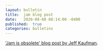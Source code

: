 ```yaml
---
layout:	bulletin
title:	jam blog post
date:	2020-08-08 08:14:00 -0400
published:	true
categories: bulletins
---
```

['Jam is obsolete' blog post by Jeff Kaufman](https://www.jefftk.com/p/jam-is-obsolete).

